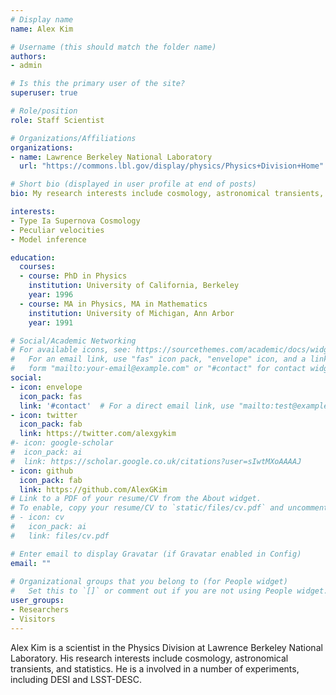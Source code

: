 ```yaml
---
# Display name
name: Alex Kim

# Username (this should match the folder name)
authors:
- admin

# Is this the primary user of the site?
superuser: true

# Role/position
role: Staff Scientist

# Organizations/Affiliations
organizations:
- name: Lawrence Berkeley National Laboratory
  url: "https://commons.lbl.gov/display/physics/Physics+Division+Home"

# Short bio (displayed in user profile at end of posts)
bio: My research interests include cosmology, astronomical transients, and statistics.

interests:
- Type Ia Supernova Cosmology
- Peculiar velocities
- Model inference

education:
  courses:
  - course: PhD in Physics
    institution: University of California, Berkeley
    year: 1996
  - course: MA in Physics, MA in Mathematics
    institution: University of Michigan, Ann Arbor
    year: 1991

# Social/Academic Networking
# For available icons, see: https://sourcethemes.com/academic/docs/widgets/#icons
#   For an email link, use "fas" icon pack, "envelope" icon, and a link in the
#   form "mailto:your-email@example.com" or "#contact" for contact widget.
social:
- icon: envelope
  icon_pack: fas
  link: '#contact'  # For a direct email link, use "mailto:test@example.org".
- icon: twitter
  icon_pack: fab
  link: https://twitter.com/alexgykim
#- icon: google-scholar
#  icon_pack: ai
#  link: https://scholar.google.co.uk/citations?user=sIwtMXoAAAAJ
- icon: github
  icon_pack: fab
  link: https://github.com/AlexGKim
# Link to a PDF of your resume/CV from the About widget.
# To enable, copy your resume/CV to `static/files/cv.pdf` and uncomment the lines below.  
# - icon: cv
#   icon_pack: ai
#   link: files/cv.pdf

# Enter email to display Gravatar (if Gravatar enabled in Config)
email: ""
  
# Organizational groups that you belong to (for People widget)
#   Set this to `[]` or comment out if you are not using People widget.  
user_groups:
- Researchers
- Visitors
---
```


Alex Kim is a scientist in the Physics Division at Lawrence Berkeley National Laboratory. His research interests include cosmology, astronomical transients, and statistics. He is a involved in a number of experiments, including DESI and LSST-DESC.
 
